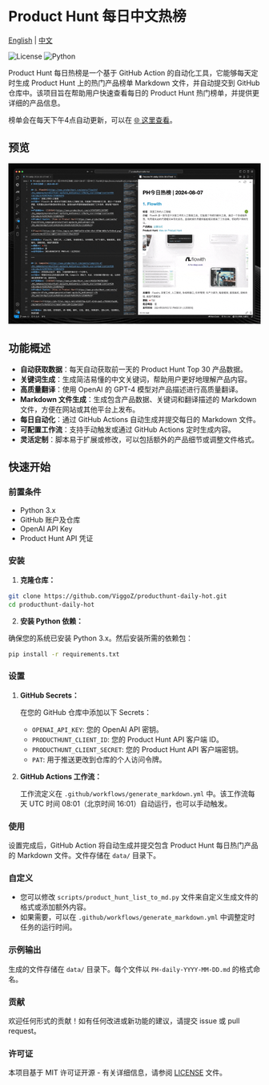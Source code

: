 
# Product Hunt 每日中文热榜

[English](README.en.md) | [中文](README.md)

![License](https://img.shields.io/github/license/ViggoZ/producthunt-daily-hot) ![Python](https://img.shields.io/badge/python-3.x-blue)

Product Hunt 每日热榜是一个基于 GitHub Action 的自动化工具，它能够每天定时生成 Product Hunt 上的热门产品榜单 Markdown 文件，并自动提交到 GitHub 仓库中。该项目旨在帮助用户快速查看每日的 Product Hunt 热门榜单，并提供更详细的产品信息。

榜单会在每天下午4点自动更新，可以在 [🌐 这里查看](https://decohack.com/category/producthunt/)。

## 预览

![Preview](./preview.gif)

## 功能概述

- **自动获取数据**：每天自动获取前一天的 Product Hunt Top 30 产品数据。
- **关键词生成**：生成简洁易懂的中文关键词，帮助用户更好地理解产品内容。
- **高质量翻译**：使用 OpenAI 的 GPT-4 模型对产品描述进行高质量翻译。
- **Markdown 文件生成**：生成包含产品数据、关键词和翻译描述的 Markdown 文件，方便在网站或其他平台上发布。
- **每日自动化**：通过 GitHub Actions 自动生成并提交每日的 Markdown 文件。
- **可配置工作流**：支持手动触发或通过 GitHub Actions 定时生成内容。
- **灵活定制**：脚本易于扩展或修改，可以包括额外的产品细节或调整文件格式。

## 快速开始

### 前置条件

- Python 3.x
- GitHub 账户及仓库
- OpenAI API Key
- Product Hunt API 凭证

### 安装

1. **克隆仓库：**

```bash
git clone https://github.com/ViggoZ/producthunt-daily-hot.git
cd producthunt-daily-hot
```

2. **安装 Python 依赖：**

确保您的系统已安装 Python 3.x。然后安装所需的依赖包：

```bash
pip install -r requirements.txt
```

### 设置

1. **GitHub Secrets：**

   在您的 GitHub 仓库中添加以下 Secrets：

   - `OPENAI_API_KEY`: 您的 OpenAI API 密钥。
   - `PRODUCTHUNT_CLIENT_ID`: 您的 Product Hunt API 客户端 ID。
   - `PRODUCTHUNT_CLIENT_SECRET`: 您的 Product Hunt API 客户端密钥。
   - `PAT`: 用于推送更改到仓库的个人访问令牌。

2. **GitHub Actions 工作流：**

   工作流定义在 `.github/workflows/generate_markdown.yml` 中。该工作流每天 UTC 时间 08:01（北京时间 16:01）自动运行，也可以手动触发。

### 使用

设置完成后，GitHub Action 将自动生成并提交包含 Product Hunt 每日热门产品的 Markdown 文件。文件存储在 `data/` 目录下。

### 自定义

- 您可以修改 `scripts/product_hunt_list_to_md.py` 文件来自定义生成文件的格式或添加额外内容。
- 如果需要，可以在 `.github/workflows/generate_markdown.yml` 中调整定时任务的运行时间。

### 示例输出

生成的文件存储在 `data/` 目录下。每个文件以 `PH-daily-YYYY-MM-DD.md` 的格式命名。

### 贡献

欢迎任何形式的贡献！如有任何改进或新功能的建议，请提交 issue 或 pull request。

### 许可证

本项目基于 MIT 许可证开源 - 有关详细信息，请参阅 [LICENSE](LICENSE) 文件。
